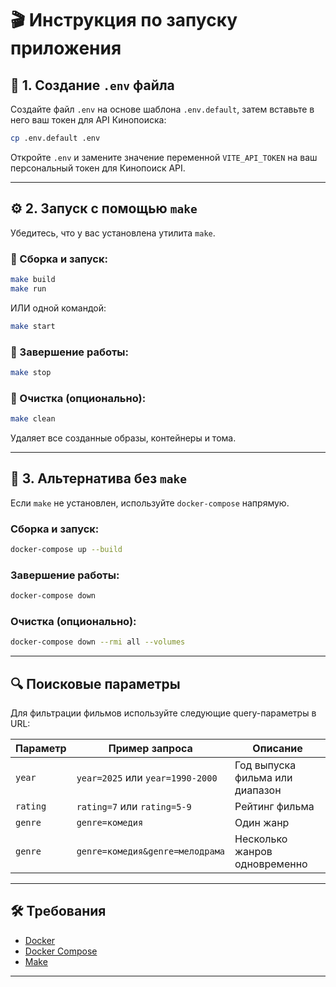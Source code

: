 # 🎬 Инструкция по запуску приложения

## 📁 1. Создание `.env` файла

Создайте файл `.env` на основе шаблона `.env.default`, затем вставьте в него ваш токен для API Кинопоиска:

```bash
cp .env.default .env
```

Откройте `.env` и замените значение переменной `VITE_API_TOKEN` на ваш персональный токен для Кинопоиск API.

---

## ⚙️ 2. Запуск с помощью `make`

Убедитесь, что у вас установлена утилита `make`.

### 🔧 Сборка и запуск:

```bash
make build
make run
```

ИЛИ одной командой:

```bash
make start
```

### 🛑 Завершение работы:

```bash
make stop
```

### 🧹 Очистка (опционально):

```bash
make clean
```

Удаляет все созданные образы, контейнеры и тома.

---

## 🚀 3. Альтернатива без `make`

Если `make` не установлен, используйте `docker-compose` напрямую.

### Сборка и запуск:

```bash
docker-compose up --build
```

### Завершение работы:

```bash
docker-compose down
```

### Очистка (опционально):
```bash
docker-compose down --rmi all --volumes
```
---

## 🔍 Поисковые параметры

Для фильтрации фильмов используйте следующие query-параметры в URL:

| Параметр | Пример запроса                          | Описание                          |
|----------|------------------------------------------|-----------------------------------|
| `year`   | `year=2025` или `year=1990-2000`         | Год выпуска фильма или диапазон  |
| `rating` | `rating=7` или `rating=5-9`              | Рейтинг фильма                    |
| `genre`  | `genre=комедия`                          | Один жанр                         |
| `genre`  | `genre=комедия&genre=мелодрама`          | Несколько жанров одновременно     |

---

## 🛠️ Требования

- [Docker](https://www.docker.com/)
- [Docker Compose](https://docs.docker.com/compose/)
- [Make](https://www.gnu.org/software/make/)

---


